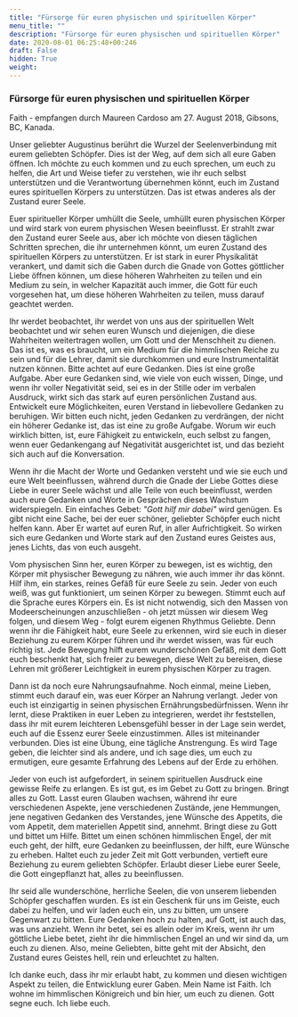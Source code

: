 ```yaml
---
title: "Fürsorge für euren physischen und spirituellen Körper"
menu_title: ""
description: "Fürsorge für euren physischen und spirituellen Körper"
date: 2020-08-01 06:25:48+00:246
draft: False
hidden: True
weight:
---
```

### Fürsorge für euren physischen und spirituellen Körper

Faith - empfangen durch Maureen Cardoso am 27. August 2018, Gibsons, BC, Kanada.

Unser geliebter Augustinus berührt die Wurzel der Seelenverbindung mit eurem geliebten Schöpfer. Dies ist der Weg, auf dem sich all eure Gaben öffnen. Ich möchte zu euch kommen und zu euch sprechen, um euch zu helfen, die Art und Weise tiefer zu verstehen, wie ihr euch selbst unterstützen und die Verantwortung übernehmen könnt, euch im Zustand eures spirituellen Körpers zu unterstützen. Das ist etwas anderes als der Zustand eurer Seele.

Euer spiritueller Körper umhüllt die Seele, umhüllt euren physischen Körper und wird stark von eurem physischen Wesen beeinflusst. Er strahlt zwar den Zustand eurer Seele aus, aber ich möchte von diesen täglichen Schritten sprechen, die ihr unternehmen könnt, um euren Zustand des spirituellen Körpers zu unterstützen. Er ist stark in eurer Physikalität verankert, und damit sich die Gaben durch die Gnade von Gottes göttlicher Liebe öffnen können, um diese höheren Wahrheiten zu teilen und ein Medium zu sein, in welcher Kapazität auch immer, die Gott für euch vorgesehen hat, um diese höheren Wahrheiten zu teilen, muss darauf geachtet werden.

Ihr werdet beobachtet, ihr werdet von uns aus der spirituellen Welt beobachtet und wir sehen euren Wunsch und diejenigen, die diese Wahrheiten weitertragen wollen, um Gott und der Menschheit zu dienen. Das ist es, was es braucht, um ein Medium für die himmlischen Reiche zu sein und für die Lehrer, damit sie durchkommen und eure Instrumentalität nutzen können. Bitte achtet auf eure Gedanken. Dies ist eine große Aufgabe. Aber eure Gedanken sind, wie viele von euch wissen, Dinge, und wenn ihr voller Negativität seid, sei es in der Stille oder im verbalen Ausdruck, wirkt sich das stark auf euren persönlichen Zustand aus. Entwickelt eure Möglichkeiten, euren Verstand in liebevollere Gedanken zu beruhigen. Wir bitten euch nicht, jeden Gedanken zu verdrängen, der nicht ein höherer Gedanke ist, das ist eine zu große Aufgabe. Worum wir euch wirklich bitten, ist, eure Fähigkeit zu entwickeln, euch selbst zu fangen, wenn euer Gedankengang auf Negativität ausgerichtet ist, und das bezieht sich auch auf die Konversation.

Wenn ihr die Macht der Worte und Gedanken versteht und wie sie euch und eure Welt beeinflussen, während durch die Gnade der Liebe Gottes diese Liebe in eurer Seele wächst und alle Teile von euch beeinflusst, werden auch eure Gedanken und Worte in Gesprächen dieses Wachstum widerspiegeln. Ein einfaches Gebet: *"Gott hilf mir dabei"* wird genügen. Es gibt nicht eine Sache, bei der euer schöner, geliebter Schöpfer euch nicht helfen kann. Aber Er wartet auf euren Ruf, in aller Aufrichtigkeit. So wirken sich eure Gedanken und Worte stark auf den Zustand eures Geistes aus, jenes Lichts, das von euch ausgeht.

Vom physischen Sinn her, euren Körper zu bewegen, ist es wichtig, den Körper mit physischer Bewegung zu nähren, wie auch immer ihr das könnt. Hilf ihm, ein starkes, reines Gefäß für eure Seele zu sein. Jeder von euch weiß, was gut funktioniert, um seinen Körper zu bewegen. Stimmt euch auf die Sprache eures Körpers ein. Es ist nicht notwendig, sich den Massen von Modeerscheinungen anzuschließen - oh jetzt müssen wir diesem Weg folgen, und diesem Weg - folgt eurem eigenen Rhythmus Geliebte. Denn wenn ihr die Fähigkeit habt, eure Seele zu erkennen, wird sie euch in dieser Beziehung zu eurem Körper führen und ihr werdet wissen, was für euch richtig ist. Jede Bewegung hilft eurem wunderschönen Gefäß, mit dem Gott euch beschenkt hat, sich freier zu bewegen, diese Welt zu bereisen, diese Lehren mit größerer Leichtigkeit in eurem physischen Körper zu tragen.

Dann ist da noch eure Nahrungsaufnahme. Noch einmal, meine Lieben, stimmt euch darauf ein, was euer Körper an Nahrung verlangt. Jeder von euch ist einzigartig in seinen physischen Ernährungsbedürfnissen. Wenn ihr lernt, diese Praktiken in euer Leben zu integrieren, werdet ihr feststellen, dass ihr mit eurem leichteren Lebensgefühl besser in der Lage sein werdet, euch auf die Essenz eurer Seele einzustimmen. Alles ist miteinander verbunden. Dies ist eine Übung, eine tägliche Anstrengung. Es wird Tage geben, die leichter sind als andere, und ich sage dies, um euch zu ermutigen, eure gesamte Erfahrung des Lebens auf der Erde zu erhöhen.

Jeder von euch ist aufgefordert, in seinem spirituellen Ausdruck eine gewisse Reife zu erlangen. Es ist gut, es im Gebet zu Gott zu bringen. Bringt alles zu Gott. Lasst euren Glauben wachsen, während ihr eure verschiedenen Aspekte, jene verschiedenen Zustände, jene Hemmungen, jene negativen Gedanken des Verstandes, jene Wünsche des Appetits, die vom Appetit, dem materiellen Appetit sind, annehmt. Bringt diese zu Gott und bittet um Hilfe. Bittet um einen schönen himmlischen Engel, der mit euch geht, der hilft, eure Gedanken zu beeinflussen, der hilft, eure Wünsche zu erheben. Haltet euch zu jeder Zeit mit Gott verbunden, vertieft eure Beziehung zu eurem geliebten Schöpfer. Erlaubt dieser Liebe eurer Seele, die Gott eingepflanzt hat, alles zu beeinflussen.

Ihr seid alle wunderschöne, herrliche Seelen, die von unserem liebenden Schöpfer geschaffen wurden. Es ist ein Geschenk für uns im Geiste, euch dabei zu helfen, und wir laden euch ein, uns zu bitten, um unsere Gegenwart zu bitten. Eure Gedanken hoch zu halten, auf Gott, ist auch das, was uns anzieht. Wenn ihr betet, sei es allein oder im Kreis, wenn ihr um göttliche Liebe betet, zieht ihr die himmlischen Engel an und wir sind da, um euch zu dienen. Also, meine Geliebten, bitte geht mit der Absicht, den Zustand eures Geistes hell, rein und erleuchtet zu halten.

Ich danke euch, dass ihr mir erlaubt habt, zu kommen und diesen wichtigen Aspekt zu teilen, die Entwicklung eurer Gaben. Mein Name ist Faith. Ich wohne im himmlischen Königreich und bin hier, um euch zu dienen. Gott segne euch. Ich liebe euch.
